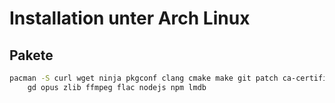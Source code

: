 # Installation unter Arch Linux

## Pakete

```bash
pacman -S curl wget ninja pkgconf clang cmake make git patch ca-certificates \
	gd opus zlib ffmpeg flac nodejs npm lmdb
```
